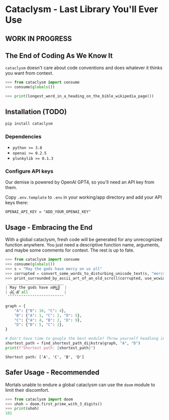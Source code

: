 # Cataclysm - Last Library You'll Ever Use

## WORK IN PROGRESS

##  The End of Coding As We Know It
`cataclysm` doesn't care about code conventions and does whatever it thinks you want from context.

```python
>>> from cataclysm import consume
>>> consume(globals())

>>> print(longest_word_in_a_heading_on_the_bible_wikipedia_page())

```

## Installation (TODO)
```bash
pip install cataclysm
```

### Dependencies
* `python >= 3.8`
* `openai >= 0.2.5`
* `plunkylib >= 0.1.3`

### Configure API keys
Our demise is powered by OpenAI GPT4, so you'll need an API key from them.

Copy `.env.template` to `.env` in your working/app directory and add your API keys there:
```
OPENAI_API_KEY = "ADD_YOUR_OPENAI_KEY"
```

## Usage - Embracing the End
With a global cataclysm, fresh code will be generated for any unrecognized function anywhere. You just need a descriptive function name, arguments, and maybe some comments for context. The rest is up to fate.

```python
>>> from cataclysm import consume
>>> consume(globals())
>>> s = "May the gods have mercy on us all"
>>> corrupted = convert_some_words_to_disturbing_unicode_text(s, "mercy on us")
>>> print_surrounded_by_ascii_art_of_an_old_scroll(corrupted, use_wcwidth_for_padding=True)
 _________________________
| May the gods have m̜ͯ̂e͂ͦͥr̻̭͗c̳͖̍y̹̋̑  |
| o̵̰͒n̘͋͟ u̜͊ͤs̍͒͑ all                |
 ¯¯¯¯¯¯¯¯¯¯¯¯¯¯¯¯¯¯¯¯¯¯¯¯¯
```

```python
graph = {
    "A": {"B": 10, "C": 4},
    "B": {"A": 1, "C": 2, "D": 5},
    "C": {"A": 4, "B": 2, "D": 9},
    "D": {"B": 5, "C": 1},
}

# Don't have time to google the best module? Throw yourself headlong into eternity
shortest_path = find_shortest_path_dijkstra(graph, "A", "D")
print(f"Shortest path: {shortest_path}")
```
```
Shortest path: ['A', 'C', 'B', 'D']
```


## Safer Usage - Recommended
Mortals unable to endure a global cataclysm can use the `doom` module to limit their discomfort.

```python
>>> from cataclysm import doom
>>> uhoh = doom.first_prime_with_3_digits()
>>> print(uhoh)
101
```
